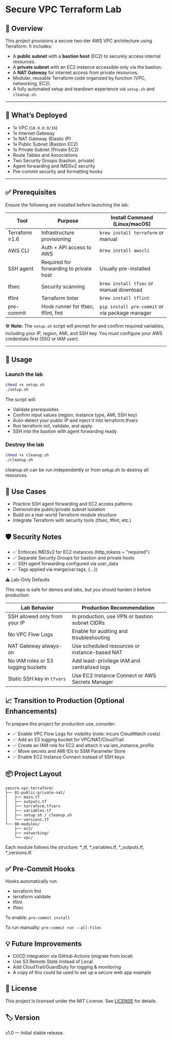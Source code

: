 # Secure VPC Terraform Lab

## 📌 Overview

This project provisions a secure two-tier AWS VPC architecture using Terraform. It includes:

- A **public subnet** with a **bastion host** (EC2) to securely access internal resources.
- A **private subnet** with an EC2 instance accessible only via the bastion.
- A **NAT Gateway** for internet access from private resources.
- Modular, reusable Terraform code organized by function (VPC, networking, EC2).
- A fully automated setup and teardown experience via `setup.sh` and `cleanup.sh`.

---

## 🧰 What’s Deployed

- 1x VPC (`10.0.0.0/16`)
- 1x Internet Gateway
- 1x NAT Gateway (Elastic IP)
- 1x Public Subnet (Bastion EC2)
- 1x Private Subnet (Private EC2)
- Route Tables and Associations
- Two Security Groups (bastion, private)
- Agent forwarding and IMDSv2 security
- Pre-commit security and formatting hooks

---

## ✅ Prerequisites

Ensure the following are installed before launching the lab:

| Tool           | Purpose                                  | Install Command (Linux/macOS)             |
|----------------|------------------------------------------|--------------------------------------------|
| Terraform ≥1.6 | Infrastructure provisioning              | `brew install terraform` or manual         |
| AWS CLI        | Auth + API access to AWS                 | `brew install awscli`                      |
| SSH agent      | Required for forwarding to private host  | Usually pre-installed                      |
| tfsec          | Security scanning                        | `brew install tfsec` or manual download    |
| tflint         | Terraform linter                         | `brew install tflint`                      |
| pre-commit     | Hook runner for tfsec, tflint, fmt       | `pip install pre-commit` or via package manager |

🛠 **Note:** The `setup.sh` script will prompt for and confirm required variables, including your IP, region, AMI, and SSH key. You must configure your AWS credentials first (SSO or IAM user).

---

## 🚀 Usage

### Launch the lab

```bash
chmod +x setup.sh
./setup.sh
```

The script will:
- Validate prerequisites
- Confirm input values (region, instance type, AMI, SSH key)
- Auto-detect your public IP and inject it into terraform.tfvars
- Run terraform init, validate, and apply
- SSH into the bastion with agent forwarding ready

### Destroy the lab

```bash
chmod +x cleanup.sh
./cleanup.sh
```

cleanup.sh can be run independently or from setup.sh to destroy all resources.

## 🧪 Use Cases

- Practice SSH agent forwarding and EC2 access patterns
- Demonstrate public/private subnet isolation
- Build on a real-world Terraform module structure
- Integrate Terraform with security tools (tfsec, tflint, etc.)

## 🛡️ Security Notes

- ✅ Enforces IMDSv2 for EC2 instances (http_tokens = "required")
- ✅ Separate Security Groups for bastion and private hosts
- ✅ SSH agent forwarding configured via user_data
- ✅ Tags applied via merge(var.tags, {...})

⚠️ Lab-Only Defaults

This repo is safe for demos and labs, but you should harden it before production:

| Lab Behavior                       | Production Recommendation                       |
| ---------------------------------- | ----------------------------------------------- |
| SSH allowed only from your IP      | In production, use VPN or bastion subnet CIDRs    |
| No VPC Flow Logs                   | Enable for auditing and troubleshooting         |
| NAT Gateway always-on              | Use scheduled resources or instance-based NAT   |
| No IAM roles or S3 logging buckets | Add least-privilege IAM and centralized logs    |
| Static SSH key in `tfvars`         | Use EC2 Instance Connect or AWS Secrets Manager |

## 📈 Transition to Production (Optional Enhancements)

To prepare this project for production use, consider:

- ✅ Enable VPC Flow Logs for visibility (note: incurs CloudWatch costs)
- ✅ Add an S3 logging bucket for VPC/NAT/CloudTrail
- ✅ Create an IAM role for EC2 and attach it via iam_instance_profile
- ✅ Move secrets and AMI IDs to SSM Parameter Store
- ✅ Enable EC2 Instance Connect instead of SSH keys

## 📦 Project Layout

```
secure-vpc-terraform/
├── 01-public-private-nat/
│   ├── main.tf
│   ├── outputs.tf
│   ├── terraform.tfvars
│   ├── variables.tf
│   ├── setup.sh / cleanup.sh
│   └── versions.tf
└── 00-modules/
    ├── ec2/
    ├── networking/
    └── vpc/
```

Each module follows the structure: *_tf, *_variables.tf, *_outputs.tf, *_versions.tf.

## ✅ Pre-Commit Hooks

Hooks automatically run:

- terraform fmt
- terraform validate
- tflint
- tfsec

To enable:
```pre-commit install```

To run manually:
```pre-commit run --all-files```

## 💡 Future Improvements

- CI/CD integration via GitHub Actions (migrate from local)
- Use S3 Remote State instead of Local
- Add CloudTrail/GuardDuty for logging & monitoring
- A copy of this could be used to set up a secure web app example

## 📄 License

This project is licensed under the MIT License. See [LICENSE](https://github.com/Alexbeav/secure-vpc-terraform/blob/main/LICENSE) for details.

## 🏷️ Version

v1.0 — Initial stable release.
